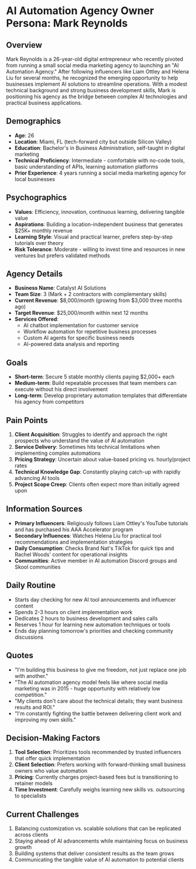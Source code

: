 # AI Automation Agency Owner Persona: Mark Reynolds

## Overview

Mark Reynolds is a 26-year-old digital entrepreneur who recently pivoted from running a small social media marketing agency to launching an "AI Automation Agency." After following influencers like Liam Ottley and Helena Liu for several months, he recognized the emerging opportunity to help businesses implement AI solutions to streamline operations. With a modest technical background and strong business development skills, Mark is positioning his agency as the bridge between complex AI technologies and practical business applications.

## Demographics

* **Age**: 26
* **Location**: Miami, FL (tech-forward city but outside Silicon Valley)
* **Education**: Bachelor's in Business Administration, self-taught in digital marketing
* **Technical Proficiency**: Intermediate - comfortable with no-code tools, basic understanding of APIs, learning automation platforms
* **Prior Experience**: 4 years running a social media marketing agency for local businesses

## Psychographics

* **Values**: Efficiency, innovation, continuous learning, delivering tangible value
* **Aspirations**: Building a location-independent business that generates $25K+ monthly revenue
* **Learning Style**: Visual and practical learner, prefers step-by-step tutorials over theory
* **Risk Tolerance**: Moderate - willing to invest time and resources in new ventures but prefers validated methods

## Agency Details

* **Business Name**: Catalyst AI Solutions
* **Team Size**: 3 (Mark + 2 contractors with complementary skills)
* **Current Revenue**: $8,000/month (growing from $3,000 three months ago)
* **Target Revenue**: $25,000/month within next 12 months
* **Services Offered**:
  * AI chatbot implementation for customer service
  * Workflow automation for repetitive business processes
  * Custom AI agents for specific business needs
  * AI-powered data analysis and reporting

## Goals

* **Short-term**: Secure 5 stable monthly clients paying $2,000+ each
* **Medium-term**: Build repeatable processes that team members can execute without his direct involvement
* **Long-term**: Develop proprietary automation templates that differentiate his agency from competitors

## Pain Points


1. **Client Acquisition**: Struggles to identify and approach the right prospects who understand the value of AI automation
2. **Service Delivery**: Sometimes hits technical limitations when implementing complex automations
3. **Pricing Strategy**: Uncertain about value-based pricing vs. hourly/project rates
4. **Technical Knowledge Gap**: Constantly playing catch-up with rapidly advancing AI tools
5. **Project Scope Creep**: Clients often expect more than initially agreed upon

## Information Sources

* **Primary Influencers**: Religiously follows Liam Ottley's YouTube tutorials and has purchased his AAA Accelerator program
* **Secondary Influences**: Watches Helena Liu for practical tool recommendations and implementation strategies
* **Daily Consumption**: Checks Brand Nat's TikTok for quick tips and Rachel Woods' content for operational insights
* **Communities**: Active member in AI automation Discord groups and Skool communities

## Daily Routine

* Starts day checking for new AI tool announcements and influencer content
* Spends 2-3 hours on client implementation work
* Dedicates 2 hours to business development and sales calls
* Reserves 1 hour for learning new automation techniques or tools
* Ends day planning tomorrow's priorities and checking community discussions

## Quotes

* "I'm building this business to give me freedom, not just replace one job with another."
* "The AI automation agency model feels like where social media marketing was in 2015 - huge opportunity with relatively low competition."
* "My clients don't care about the technical details; they want business results and ROI."
* "I'm constantly fighting the battle between delivering client work and improving my own skills."

## Decision-Making Factors


1. **Tool Selection**: Prioritizes tools recommended by trusted influencers that offer quick implementation
2. **Client Selection**: Prefers working with forward-thinking small business owners who value automation
3. **Pricing**: Currently charges project-based fees but is transitioning to retainer models
4. **Time Investment**: Carefully weighs learning new skills vs. outsourcing to specialists

## Current Challenges


1. Balancing customization vs. scalable solutions that can be replicated across clients
2. Staying ahead of AI advancements while maintaining focus on business growth
3. Building systems that deliver consistent results as the team grows
4. Communicating the tangible value of AI automation to potential clients


